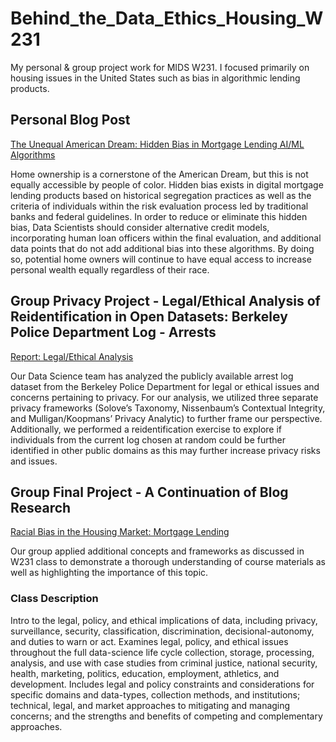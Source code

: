 # Behind_the_Data_Ethics_Housing_W231
My personal &amp; group project work for MIDS W231. I focused primarily on housing issues in the United States such as bias in algorithmic lending products.


## Personal Blog Post
[The Unequal American Dream: Hidden Bias in Mortgage Lending AI/ML Algorithms](https://blogs.ischool.berkeley.edu/w231/2021/09/21/the-unequal-american-dream-hidden-bias-in-mortgage-lending-ai-ml-algorithms/?fbclid=IwAR1RJbPtwK_OyI_ECkAjym1DuHRj8uJwbSe-Ybt873mGW2GfUgUc0uf3bZ4)

Home ownership is a cornerstone of the American Dream, but this is not equally accessible by people of color. Hidden bias exists in digital mortgage lending products based on historical segregation practices as well as the criteria of individuals within the risk evaluation process led by traditional banks and federal guidelines. In order to reduce or eliminate this hidden bias, Data Scientists should consider alternative credit models, incorporating human loan officers within the final evaluation, and additional data points that do not add additional bias into these algorithms. By doing so, potential home owners will continue to have equal access to increase personal wealth equally regardless of their race.

## Group Privacy Project - Legal/Ethical Analysis of Reidentification in Open Datasets: Berkeley Police Department Log - Arrests
[Report: Legal/Ethical Analysis](https://github.com/autumninthecloud/Behind_the_Data_Ethics_Housing_W231/blob/d97f5088a90d52d6295d714a86215c82b8c9b7ee/W231_Group_Privacy_Policy_Assignment.pdf)

Our Data Science team has analyzed the publicly available arrest log dataset from the Berkeley Police Department for legal or ethical issues and concerns pertaining to privacy. For our analysis, we utilized three separate privacy frameworks (Solove’s Taxonomy, Nissenbaum’s Contextual Integrity, and Mulligan/Koopmans’ Privacy Analytic)  to further frame our perspective. Additionally, we performed a reidentification exercise to explore if individuals from the current log chosen at random could be further identified in other public domains as this may further increase privacy risks and issues. 

## Group Final Project - A Continuation of Blog Research

[Racial Bias in the Housing Market: Mortgage Lending](https://github.com/autumninthecloud/Behind_the_Data_Ethics_Housing_W231/blob/8ace5c3ffcd002af6b5848f9325e296cf6716c7a/W231%20-%20Final%20Paper.pdf)

Our group applied additional concepts and frameworks as discussed in W231 class to demonstrate a thorough understanding of course materials as well as highlighting the importance of this topic.

### Class Description
Intro to the legal, policy, and ethical implications of data, including privacy, surveillance, security, classification, discrimination, decisional-autonomy, and duties to warn or act. Examines legal, policy, and ethical issues throughout the full data-science life cycle collection, storage, processing, analysis, and use with case studies from criminal justice, national security, health, marketing, politics, education, employment, athletics, and development. Includes legal and policy constraints and considerations for specific domains and data-types, collection methods, and institutions; technical, legal, and market approaches to mitigating and managing concerns; and the strengths and benefits of competing and complementary approaches.
